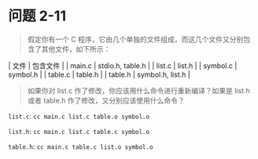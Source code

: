 # 问题 2-11

> 假定你有一个 C 程序，它由几个单独的文件组成，而这几个文件又分别包含了其他文件，如下所示：

| 文件     | 包含文件         |
| main.c   | stdio.h, table.h |
| list.c   | list.h           |
| symbol.c | symbol.h         |
| table.c  | table.h          |
| table.h  | symbol.h, list.h |

> 如果你对 list.c 作了修改，你应该用什么命令进行重新编译？如果是 list.h 或者 table.h 作了修改，又分别应该使用什么命令？

`list.c`: `cc main.c list.c table.o symbol.o`

`list.h`: `cc main.c list.c table.c symbol.o`

`table.h`: `cc main.c table.c list.o symbol.o`
